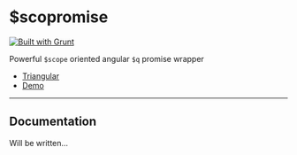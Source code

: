 $scopromise
===========

[![Built with Grunt](https://cdn.gruntjs.com/builtwith.png)](http://gruntjs.com/)

Powerful `$scope` oriented angular `$q` promise wrapper

* [Triangular](http://triangular.io)
* [Demo](http://jsfiddle.net/ulfryk/VGTv3/embedded/result,js,html/)

***

Documentation
-------------

Will be written...


